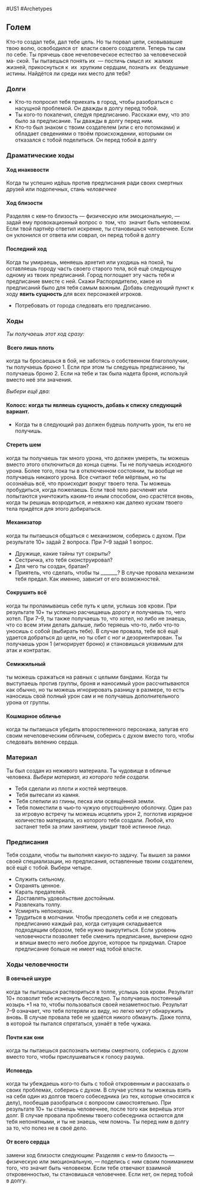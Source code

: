 #US1 #Archetypes

## Голем
Кто‑то создал тебя, дал тебе цель. Но ты порвал цепи, сковывавшие твою волю, освободился от  власти своего создателя. Теперь ты сам по себе. Ты прячешь свое нечеловеческое естество за человеческой ма‑ ской. Ты пытаешься понять их  — постичь смысл их  жалких жизней, прикоснуться к  их  хрупким сердцам, познать их  бездушные истины. Найдётся ли среди них место для тебя?

### Долги
- Кто‑то попросил тебя приехать в город, чтобы разобраться с насущной проблемой. Он дважды в долгу перед тобой. 
- Ты кого‑то покалечил, следуя предписанию. Расскажи ему, что это было за предписание. Ты дважды в долгу перед ним. 
- Кто‑то был знаком с твоим создателем (или с его потомками) и обладает сведениями о твоём происхождении, которыми он отказался с тобой поделиться. Он перед тобой в долгу

### Драматические ходы
#### Ход инаковости 
Когда ты успешно идёшь против предписания ради своих смертных друзей или подопечных, стань *человечнее*

#### Ход близости
Разделяя с кем‑то близость — физическую или эмоциональную, — задай ему провокационный вопрос о  том, что  значит быть человеком. Если твой партнёр ответил искренне, ты становишься человечнее. Если он уклонился от ответа или соврал, он перед тобой в долгу

#### Последний ход
Когда ты умираешь, меняешь архетип или  уходишь на  покой, ты оставляешь городу часть своего старого тела, всё ещё  следующую одному из твоих предписаний. Город поглощает эту часть тебя и предписание вместе с ней. Скажи Распорядителю, какое из предписаний было для тебя самым важным. 
Добавь следующий пункт к ходу **явить сущность** для всех персонажей игроков. 
- Потребовать от города следовать его предписанию.

### Ходы

*Ты получаешь этот ход сразу:*
####  Всего лишь плоть
когда ты бросаешься в бой, не заботясь о собственном благополучии, ты получаешь броню 1. Если при этом ты следуешь предписанию, ты получаешь броню 2. Если на тебе и так была надета броня, используй вместо неё эти значения. 

*Выбери ещё два:*
#### Колосс: когда ты являешь сущность, добавь к списку следующий вариант. 
- Когда ты в следующий раз должен будешь получить урон, ты его не получишь. 

#### Стереть шем
когда ты получаешь так много урона, что должен умереть, ты можешь вместо этого отключиться до конца сцены. Ты не получаешь исходного урона. Более того, пока ты в отключенном состоянии, ты вообще не получаешь никакого урона. Все считают тебя мёртвым, но ты осознаёшь всё, что происходит вокруг твоего тела. Ты можешь пробудиться, когда пожелаешь. Если твоё тело расчленят или попытаются уничтожить каким‑то иным способом, оно срастётся вновь, когда ты решишь возродиться, и неважно как далеко кускам твоего тела придётся для этого добираться. 

#### Механизатор
когда ты пытаешься общаться с механизмом, соберись с духом. 
При результате 10+ задай 2 вопроса. При 7–9 задай 1 вопрос. 
- Дружище, какие тайны тут сокрыты? 
- Сестричка, кто тебя сконструировал? 
- Для чего ты создан, братан? 
- Приятель, что сделать, чтобы ты \_\_\_\_\_\_\_? 
В случае провала механизм тебя предал. Как именно, зависит от его возможностей. 

#### Сокрушить всё
когда ты проламываешь себе путь к цели, услышь зов крови. При результате 10+ ты успешно расчищаешь дорогу и получаешь то, чего хотел. При 7–9, ты также получаешь то, что хотел, но либо не знаешь, что со всем этим делать дальше, либо теряешь что‑то, либо что‑то уносишь с собой (выбирать тебе). В случае провала, тебе всё ещё удается добраться до цели, но ты сбит с ног и дезориентирован. Ты получаешь урон 1 (игнорирует броню) и становишься уязвимым для атак и контратак. 

#### Семижильный
ты можешь сражаться на равных с целыми бандами. Когда ты выступаешь против группы, броня и наносимый урон рассчитываются как обычно, но ты можешь игнорировать разницу в размере, то есть наносишь свой полный урон сам и не получаешь дополнительного урона от группы. 

#### Кошмарное обличье
когда ты пытаешься убедить второстепенного персонажа, запугав его своим нечеловеческим обличьем, соберись с духом вместо того, чтобы следовать велению сердца.


### Материал
Ты был создан из  неживого материала. Ты чудовище в  обличье человека. 
*Выбери материал, из которого тебя создали.*
- Тебя сделали из плоти и костей мертвецов. 
-  Тебя вытесали из камня. 
-  Тебя слепили из глины, песка или освящённой земли. 
-  Тебя поместили в чью‑то чужую опустошённую оболочку. 
Один раз за  игровую встречу ты можешь исцелить урон 2, поглотив изрядное количество материала, из которого тебя создали. Любой, кто застанет тебя за этим занятием, увидит твоё истинное лицо.

### Предписания
Тебя создали, чтобы ты выполнял какую‑то задачу. Ты вышел за рамки своей специализации, но предписания, оставленные твоим создателем, всё ещё с тобой. Выбери четыре. 
- Служить сильному. 
- Охранять ценное. 
- Карать предателей. 
-  Доставлять удовольствие достойным. 
- Развлекать толпу. 
- Усмирять непокорных. 
- Трудиться в молчании. 
Чтобы преодолеть себя и  не  следовать предписанию каждый раз, когда ситуация складывается подходящим образом, тебе нужно выкрутиться. 
Если уровень человечности позволяет тебе сменить предписание, вычеркни одно и впиши вместо него любое другое, которое ты придумал. Старое предписание больше не имеет над тобой власти. 

### Ходы человечности
#### В овечьей шкуре
когда ты пытаешься раствориться в толпе, услышь зов крови. Результат 10+ позволит тебе исчезнуть бесследно. Ты получаешь постоянный козырь +1 на то, чтобы пользоваться своей незаметностью. Результат 7–9 означает, что тебя потеряли из виду, но легко могут обнаружить вновь. В случае провала тебе не удаётся никого обмануть. Даже толпа, в которой ты пытался спрятаться, узнаёт в тебе чужака. 

#### Почти как они
когда ты пытаешься распознать мотивы смертного, соберись с духом вместо того, чтобы прислушиваться к голосу разума. 

#### Исповедь
когда ты убеждаешь кого‑то быть с тобой откровенным и рассказать о своих проблемах, соберись с духом. В случае успеха ты можешь взять на себя один из долгов твоего собеседника (из тех, которые относятся к делу), пообещав разобраться с вопросом самостоятельно. При результате 10+ ты станешь человечнее, после того как вернёшь этот долг. 
В случае провала проблемы твоего собеседника остаются для тебя непонятными, и ты не знаешь, чем помочь. Ты перед ним в долгу за то, что полез не в своё дело. 

#### От всего сердца
замени ход близости следующим: 
Разделяя с кем‑то близость — физическую или эмоциональную, — поделись с ним своим пониманием того, что значит быть человеком. Если тебе отвечают взаимной откровенностью, ты становишься человечнее. Если нет, он перед тобой в долгу.